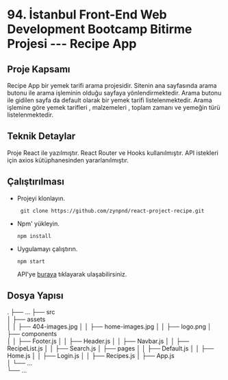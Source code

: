 # 94. İstanbul Front-End Web Development Bootcamp Bitirme Projesi ---  Recipe App

## Proje Kapsamı

Recipe App bir yemek tarifi arama  projesidir. Sitenin ana sayfasında arama butonu ile arama işleminin olduğu sayfaya yönlendirmektedir. Arama butonu ile gidilen sayfa da default olarak bir yemek tarifi listelenmektedir. Arama işlemine göre yemek tarifleri , malzemeleri , toplam zamanı ve yemeğin türü listelenmektedir.


## Teknik Detaylar

Proje React ile yazılmıştır. React Router ve Hooks kullanılmıştır. API istekleri için axios kütüphanesinden yararlanılmıştır.


## Çalıştırılması

- Projeyi klonlayın.

     ``` git clone https://github.com/zynpnd/react-project-recipe.git```
- Npm' yükleyin.

   ``` npm install ```
- Uygulamayı çalıştırın.

   ``` npm start ```
   
   API'ye [buraya](https://developer.edamam.com/edamam-recipe-api) tıklayarak ulaşabilirsiniz.
   
## Dosya Yapısı

  .
    ├── ...
    ├── src    
    │   ├── assets                      
    │   │   ├── 404-images.jpg
    │   │   ├── home-images.jpg
    │   │   ├── logo.png
    │   ├── components                      
    │   │   ├── Footer.js
    │   │   ├── Header.js
    │   │   ├── Navbar.js
    │   │   ├── RecipeList.js
    │   │   ├── Search.js
    │   ├── pages
    │   │   ├── Default.js
    │   │   ├── Home.js
    │   │   ├── Login.js
    │   │   ├── Recipes.js
    │   ├── App.js                          
    │   └── ...                             
    └── ...
